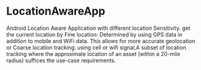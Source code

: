 # LocationAwareApp
Android Location Aware Application with different location Sensitivity.
get the current location by Fine location: Determined by using GPS data in addition to mobile and WiFi data. This allows for more accurate geolocation
or
Coarse location tracking: using cell or wifi signal,A subset of location tracking where the approximate location of an asset (within a 20-mile radius) suffices the use-case requirements.

